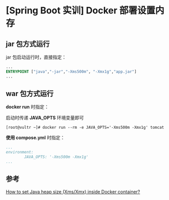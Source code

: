 # [Spring Boot 实训] Docker 部署设置内存



## jar 包方式运行

jar 包启动运行时，直接指定：

```dockerfile
...
ENTRYPOINT ["java","-jar","-Xms500m", "-Xmx1g","app.jar"]
...
```



## war 包方式运行

**docker run** 时指定：

启动时传递 **JAVA_OPTS** 环境变量即可

```shell
[root@vultr ~]# docker run --rm -e JAVA_OPTS='-Xms500m -Xmx1g' tomcat
```

**使用 compose.yml** 时指定：

```yaml
...
environment:
        JAVA_OPTS: '-Xms500m -Xmx1g'
...
```



## 参考

[How to set Java heap size (Xms/Xmx) inside Docker container?](https://stackoverflow.com/questions/29923531/how-to-set-java-heap-size-xms-xmx-inside-docker-container)